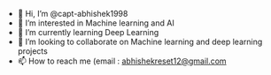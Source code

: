 - 👋 Hi, I’m @capt-abhishek1998
- 👀 I’m interested in Machine learning and AI
- 🌱 I’m currently learning Deep Learning
- 💞️ I’m looking to collaborate on Machine learning and deep learning projects
- 📫 How to reach me (email : abhishekreset12@gmail.com

<!---
capt-abhishek1998/capt-abhishek1998 is a ✨ special ✨ repository because its `README.md` (this file) appears on your GitHub profile.
You can click the Preview link to take a look at your changes.
--->
